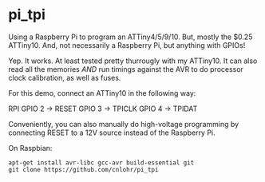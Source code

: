 # pi_tpi
Using a Raspberry Pi to program an ATTiny4/5/9/10.  But, mostly the $0.25 ATTiny10.  And, not necessarily a Raspberry Pi, but anything with GPIOs!

Yep.  It works.  At least tested pretty thurrougly with my ATTiny10.  It can also read all the memories _AND_ run timings against the AVR to do processor clock calibration, as well as fuses.

For this demo, connect an ATTiny10 in the following way:

RPI
 GPIO 2 -> RESET
 GPIO 3 -> TPICLK
 GPIO 4 -> TPIDAT

Conveniently, you can also manually do high-voltage programming by connecting RESET to a 12V source instead of the Raspberry Pi.


On Raspbian:
```
apt-get install avr-libc gcc-avr build-essential git
git clone https://github.com/cnlohr/pi_tpi
```

